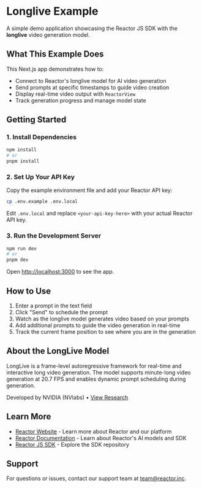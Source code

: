 # Longlive Example

A simple demo application showcasing the Reactor JS SDK with the **longlive** video generation model.

## What This Example Does

This Next.js app demonstrates how to:
- Connect to Reactor's longlive model for AI video generation
- Send prompts at specific timestamps to guide video creation
- Display real-time video output with `ReactorView`
- Track generation progress and manage model state

## Getting Started

### 1. Install Dependencies

```bash
npm install
# or
pnpm install
```

### 2. Set Up Your API Key

Copy the example environment file and add your Reactor API key:

```bash
cp .env.example .env.local
```

Edit `.env.local` and replace `<your-api-key-here>` with your actual Reactor API key.

### 3. Run the Development Server

```bash
npm run dev
# or
pnpm dev
```

Open [http://localhost:3000](http://localhost:3000) to see the app.

## How to Use

1. Enter a prompt in the text field
2. Click "Send" to schedule the prompt
3. Watch as the longlive model generates video based on your prompts
4. Add additional prompts to guide the video generation in real-time
5. Track the current frame position to see where you are in the generation

## About the LongLive Model

LongLive is a frame-level autoregressive framework for real-time and interactive long video generation. The model supports minute-long video generation at 20.7 FPS and enables dynamic prompt scheduling during generation.

Developed by NVIDIA (NVlabs) • [View Research](https://github.com/NVlabs/LongLive)

## Learn More

- [Reactor Website](https://reactor.inc) - Learn more about Reactor and our platform
- [Reactor Documentation](https://reactor-technologies.readme.io/docs/overview) - Learn about Reactor's AI models and SDK
- [Reactor JS SDK](https://github.com/reactor-team/js-sdk) - Explore the SDK repository

## Support

For questions or issues, contact our support team at [team@reactor.inc](mailto:team@reactor.inc).
